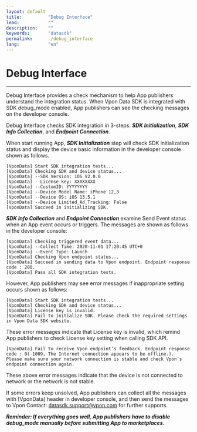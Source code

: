 ```yaml
---
layout: default
title:          "Debug Interface"
lead:           ""
description:    ""
keywords:       "datasdk"
permalink:       /debug_interface
lang:           "en"
---
```


# Debug Interface
---
Debug Interface provides a check mechanism to help App publishers understand the integration status. When Vpon Data SDK is integrated with SDK debug_mode enabled, App publishers can see the checking messages on the developer console.

Debug Interface checks SDK integration in 3-steps: ***SDK Initialization***, ***SDK Info Collection***, and ***Endpoint Connection***.

When start running App, ***SDK Initialization*** step will check SDK initialization status and display the device basic information in the developer console shown as follows.
```
[VponData] Start SDK integration tests...
[VponData] Checking SDK and device status...
[VponData] --SDK Version: iOS V2.0.0
[VponData] --License key: XXXXXXXX
[VponData] --CustomID: YYYYYYYY
[VponData] --Device Model Name: iPhone 12,3
[VponData] --Device OS: iOS 13.5.1
[VponData] --Device Limited_Ad_Tracking: False
[VponData] Succeed in initializing SDK. 
```

***SDK Info Collection*** and ***Endpoint Connection*** examine Send Event status when an App event occurs or triggers. The messages are shown as follows in the developer console:
```
[VponData] Checking triggered event data...
[VponData] --Collect Time: 2020-11-01 17:20:45 UTC+0
[VponData] --Event Type: Launch
[VponData] Checking Vpon endpoint status... 
[VponData] Succeed in sending data to Vpon endpoint. Endpoint response code : 200.
[VponData] Pass all SDK integration tests.
```
However, App publishers may see error messages if inappropriate setting occurs shown as follows:

```
[VponData] Start SDK integration tests...
[VponData] Checking SDK and device status...
[VponData] License key is invalid. 
[VponData] Fail to initialize SDK. Please check the required settings in Vpon Data SDK website. 
```
These error messages indicate that License key is invalid, which remind App publishers to check License key setting when calling SDK API.

```
[VponData] Fail to receive Vpon endpoint’s feedback. Endpoint response code : 0(-1009, The Internet connection appears to be offline.). Please make sure your network connection is stable and check Vpon’s endpoint connection again.
```
These above error messages indicate that the device is not connected to network or the network is not stable. 

If some errors keep unsolved, App publishers can collect all the messages with [VponData] header in developer console, and then send the messages to Vpon Contact: <a href="mailto: datasdk.support@vpon.com">datasdk.support@vpon.com</a> for further supports.

***Reminder: If everything goes well, App publishers have to disable debug_mode manually before submitting App to marketplaces.***
